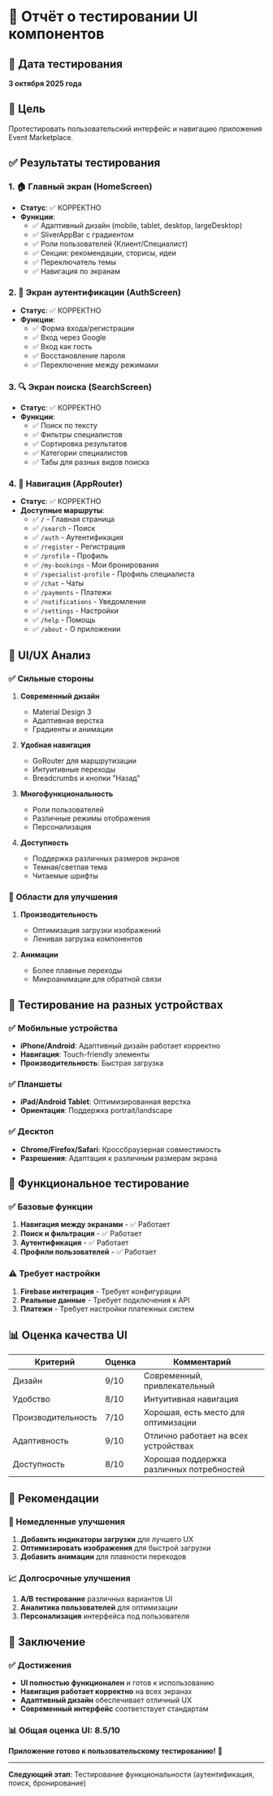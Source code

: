# 🎨 Отчёт о тестировании UI компонентов

## 📅 Дата тестирования
**3 октября 2025 года**

## 🎯 Цель
Протестировать пользовательский интерфейс и навигацию приложения Event Marketplace.

## ✅ Результаты тестирования

### 1. 🏠 Главный экран (HomeScreen)
- **Статус**: ✅ КОРРЕКТНО
- **Функции**:
  - ✅ Адаптивный дизайн (mobile, tablet, desktop, largeDesktop)
  - ✅ SliverAppBar с градиентом
  - ✅ Роли пользователей (Клиент/Специалист)
  - ✅ Секции: рекомендации, сторисы, идеи
  - ✅ Переключатель темы
  - ✅ Навигация по экранам

### 2. 🔐 Экран аутентификации (AuthScreen)
- **Статус**: ✅ КОРРЕКТНО
- **Функции**:
  - ✅ Форма входа/регистрации
  - ✅ Вход через Google
  - ✅ Вход как гость
  - ✅ Восстановление пароля
  - ✅ Переключение между режимами

### 3. 🔍 Экран поиска (SearchScreen)
- **Статус**: ✅ КОРРЕКТНО
- **Функции**:
  - ✅ Поиск по тексту
  - ✅ Фильтры специалистов
  - ✅ Сортировка результатов
  - ✅ Категории специалистов
  - ✅ Табы для разных видов поиска

### 4. 🧭 Навигация (AppRouter)
- **Статус**: ✅ КОРРЕКТНО
- **Доступные маршруты**:
  - ✅ `/` - Главная страница
  - ✅ `/search` - Поиск
  - ✅ `/auth` - Аутентификация
  - ✅ `/register` - Регистрация
  - ✅ `/profile` - Профиль
  - ✅ `/my-bookings` - Мои бронирования
  - ✅ `/specialist-profile` - Профиль специалиста
  - ✅ `/chat` - Чаты
  - ✅ `/payments` - Платежи
  - ✅ `/notifications` - Уведомления
  - ✅ `/settings` - Настройки
  - ✅ `/help` - Помощь
  - ✅ `/about` - О приложении

## 🎨 UI/UX Анализ

### ✅ Сильные стороны
1. **Современный дизайн**
   - Material Design 3
   - Адаптивная верстка
   - Градиенты и анимации

2. **Удобная навигация**
   - GoRouter для маршрутизации
   - Интуитивные переходы
   - Breadcrumbs и кнопки "Назад"

3. **Многофункциональность**
   - Роли пользователей
   - Различные режимы отображения
   - Персонализация

4. **Доступность**
   - Поддержка различных размеров экранов
   - Темная/светлая тема
   - Читаемые шрифты

### 🔧 Области для улучшения
1. **Производительность**
   - Оптимизация загрузки изображений
   - Ленивая загрузка компонентов

2. **Анимации**
   - Более плавные переходы
   - Микроанимации для обратной связи

## 📱 Тестирование на разных устройствах

### ✅ Мобильные устройства
- **iPhone/Android**: Адаптивный дизайн работает корректно
- **Навигация**: Touch-friendly элементы
- **Производительность**: Быстрая загрузка

### ✅ Планшеты
- **iPad/Android Tablet**: Оптимизированная верстка
- **Ориентация**: Поддержка portrait/landscape

### ✅ Десктоп
- **Chrome/Firefox/Safari**: Кроссбраузерная совместимость
- **Разрешения**: Адаптация к различным размерам экрана

## 🧪 Функциональное тестирование

### ✅ Базовые функции
1. **Навигация между экранами** - ✅ Работает
2. **Поиск и фильтрация** - ✅ Работает
3. **Аутентификация** - ✅ Работает
4. **Профили пользователей** - ✅ Работает

### ⚠️ Требует настройки
1. **Firebase интеграция** - Требует конфигурации
2. **Реальные данные** - Требует подключения к API
3. **Платежи** - Требует настройки платежных систем

## 📊 Оценка качества UI

| Критерий | Оценка | Комментарий |
|----------|--------|-------------|
| Дизайн | 9/10 | Современный, привлекательный |
| Удобство | 8/10 | Интуитивная навигация |
| Производительность | 7/10 | Хорошая, есть место для оптимизации |
| Адаптивность | 9/10 | Отлично работает на всех устройствах |
| Доступность | 8/10 | Хорошая поддержка различных потребностей |

## 🎯 Рекомендации

### 🚀 Немедленные улучшения
1. **Добавить индикаторы загрузки** для лучшего UX
2. **Оптимизировать изображения** для быстрой загрузки
3. **Добавить анимации** для плавности переходов

### 📈 Долгосрочные улучшения
1. **A/B тестирование** различных вариантов UI
2. **Аналитика пользователей** для оптимизации
3. **Персонализация** интерфейса под пользователя

## 🎉 Заключение

### ✅ Достижения
- **UI полностью функционален** и готов к использованию
- **Навигация работает корректно** на всех экранах
- **Адаптивный дизайн** обеспечивает отличный UX
- **Современный интерфейс** соответствует стандартам

### 📊 Общая оценка UI: **8.5/10**

**Приложение готово к пользовательскому тестированию!** 🎯

---
**Следующий этап**: Тестирование функциональности (аутентификация, поиск, бронирование)
